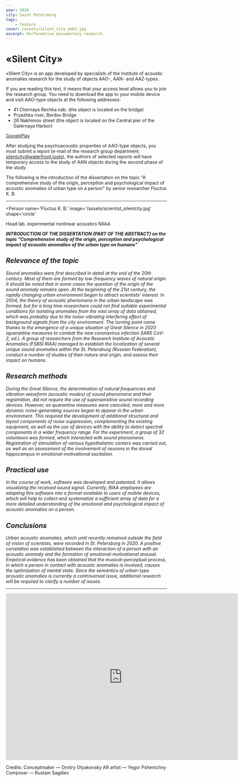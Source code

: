 ```yaml
---
year: 2020
city: Saint Petersburg
tags:
    - feature
cover: /assets/silent_city_emb1.jpg
excerpt: Performative mocumentary research.
---
```


# «Silent City»

«Silent City» is an app developed by specialists of the Institute of acoustic anomalies research for the study of objects AAO-, AAN- and AAZ-types. 

If you are reading this text, it means that your access level allows you to join the research group. You need to download the app to your mobile device and visit AAO-type objects at the following addresses:
- 41 Chernaya Rechka nab. (the object is located on the bridge)
- Pryazhka river, Berdov Bridge
- 26 Nakhimov street (the object is located on the Central pier of the Galernaya Harbor)

[GooglePlay](https://play.google.com/store/apps/details?id=com.THEATRE_MAN.SILENTCITY)

After studying the psychoacoustic properties of AAO-type objects, you must submit a report (e-mail of the research group department: silentcity@waterfront.tools), the authors of selected reports will have temporary access to the study of AAN objects during the second phase of the study.

The following is the introduction of the dissertation on the topic "A comprehensive study of the origin, perception and psychological impact of acoustic anomalies of urban type on a person" by senior researcher Fluctus K. B. 

***

<Person
    name='Fluctus K. B.'
    image='/assets/scientist_silentcity.jpg'
    shape='circle'
>
Head lab. experimental nonlinear acoustics NIIAA
</Person>

***INTRODUCTION OF THE DISSERTATION (PART OF THE ABSTRACT) on the topic "Comprehensive study of the origin, perception and psychological impact of acoustic anomalies of the urban type on humans"***

## *Relevance of the topic*
*Sound anomalies were first described in detail at the end of the 20th century. Most of them are formed by low-frequency waves of natural origin. It should be noted that in some cases the question of the origin of the sound anomaly remains open.
At the beginning of the 21st century, the rapidly changing urban environment began to attract scientists' interest. In 2004, the theory of acoustic phenomena in the urban landscape was formed, but for a long time researchers could not find suitable experimental conditions for isolating anomalies from the vast array of data obtained, which was probably due to the noise-vibrating interfering effect of background signals from the city environment. The turning point came thanks to the emergence of a unique situation of Great Silence in 2020 (quarantine measures to combat the new coronavirus infection SARS CoV-2, ed.). A group of researchers from the Research Institute of Acoustic Anomalies (FSBSI RIAA) managed to establish the localization of several unique sound anomalies within the St. Petersburg (Russian Federation), conduct a number of studies of their nature and origin, and assess their impact on humans.*

## *Research methods*
*During the Great Silence, the determination of natural frequencies and vibration waveform (acoustic modes) of sound phenomena and their registration, did not require the use of supersensitive sound recording devices. However, as quarantine measures were canceled, more and more dynamic noise-generating sources began to appear in the urban environment. This required the development of additional structural and layout components of noise suppression, complementing the existing equipment, as well as the use of devices with the ability to detect spectral components in a wider frequency range.
For the experiment, a group of 32 volunteers was formed, which interacted with sound phenomena. Registration of stimulation of various hypothalamic centers was carried out, as well as an assessment of the involvement of neurons in the dorsal hippocampus in emotional-motivational excitation.*

## *Practical use*
*In the course of work, software was developed and patented. It allows visualizing the received sound signal. Currently, RIAA employees are adapting this software into a format available to users of mobile devices, which will help to collect and systematize a sufficient array of data for a more detailed understanding of the emotional and psychological impact of acoustic anomalies on a person.*

## *Conclusions*
*Urban acoustic anomalies, which until recently remained outside the field of vision of scientists, were recorded in St. Petersburg in 2020. A positive correlation was established between the interaction of a person with an acoustic anomaly and the formation of emotional-motivational arousal. Empirical evidence has been obtained that the musical-perceptual process, in which a person in contact with acoustic anomalies is involved, causes the optimization of mental state. Since the semantics of urban-type acoustic anomalies is currently a controversial issue, additional research will be required to clarify a number of issues.*

***

<iframe width="725" height="521" src="https://www.youtube.com/embed/7-hPvJpMQyI" frameborder="0" allow="accelerometer; autoplay; encrypted-media; gyroscope; picture-in-picture" allowfullscreen></iframe>

Credits:
Conceptmaker — Dmitry Otyakovsky
AR artist — Yegor Pshenichny
Composer — Rustam Sagdiev